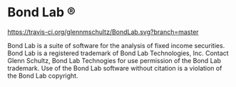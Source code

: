Bond Lab ®
=======
https://travis-ci.org/glennmschultz/BondLab.svg?branch=master

Bond Lab is a suite of software for the analysis of fixed income securities. Bond Lab is a registered trademark of Bond Lab Technologies, Inc.  Contact Glenn Schultz, Bond Lab Technogies for use permission of the Bond Lab trademark. Use of the Bond Lab software without citation is a violation of the Bond Lab copyright.
